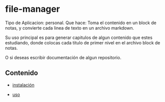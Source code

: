# file-manager

Tipo de Aplicacion: personal.
Que hace: Toma el contenido en un block de notas, y convierte cada linea de texto en un archivo markdown.


Su uso principal es para generar capitulos de algun contenido que estes estudiando, donde colocas cada titulo de primer nivel en el archivo block de notas.

O si deseas escribir documentación de algun repositorio.

## Contenido
  * [instalación](docs/Installation.md)

  * [uso](docs/usage.md)
